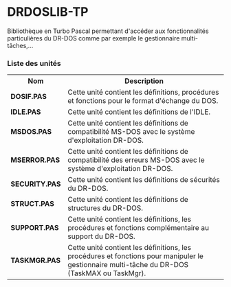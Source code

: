 # DRDOSLIB-TP
Bibliothèque en Turbo Pascal permettant d'accéder aux fonctionnalités particulières du DR-DOS comme par exemple le gestionnaire multi-tâches,...

<h3>Liste des unités</h3>

<table>
  <tr>
    <th>Nom</th>
    <th>Description</th>
  </tr>
  <tr>
    <td><b>DOSIF.PAS</b></td>
    <td>Cette unité contient les définitions, procédures et fonctions pour le format d'échange du DOS.</td>
  </tr>
  <tr>
    <td><b>IDLE.PAS</b></td>
    <td>Cette unité contient les définitions de l'IDLE.</td>
  </tr>
  <tr>
    <td><b>MSDOS.PAS</b></td>
    <td>Cette unité contient les définitions de compatibilité MS-DOS avec le système d'exploitation DR-DOS.</td>
  </tr>
  <tr>
    <td><b>MSERROR.PAS</b></td>
    <td>Cette unité contient les définitions de compatibilité des erreurs MS-DOS avec le système d'exploitation DR-DOS.</td>
  <tr>
  <tr>
    <td><b>SECURITY.PAS</b></td>
    <td>Cette unité contient les définitions de sécurités du DR-DOS.</td>
  </tr>
  <tr>
    <td><b>STRUCT.PAS</b></td>
    <td>Cette unité contient les définitions de structures du DR-DOS.</td>
  </tr>
  <tr>
    <td><b>SUPPORT.PAS</b></td>
    <td>Cette unité contient les définitions, les procédures et fonctions complémentaire au support du DR-DOS.</td>
  </tr>
  <tr>
    <td><b>TASKMGR.PAS</b></td>
    <td>Cette unité contient les définitions, les procédures et fonctions pour manipuler le gestionnaire multi-tâche du DR-DOS (TaskMAX ou TaskMgr).</td>
  </tr>
</table>
